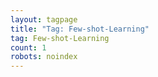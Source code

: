 ```yaml
---
layout: tagpage
title: "Tag: Few-shot-Learning"
tag: Few-shot-Learning
count: 1
robots: noindex
---
```

